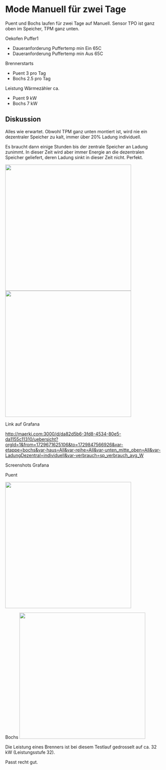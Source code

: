 # Mode Manuell für zwei Tage

Puent und Bochs laufen für zwei Tage auf Manuell.
Sensor TPO ist ganz oben im Speicher, TPM ganz unten.

Oekofen Puffer1
- Daueranforderung Puffertemp min Ein 65C
- Daueranforderung Puffertemp min Aus 65C

Brennerstarts
- Puent 3 pro Tag
- Bochs 2.5 pro Tag

Leistung Wärmezähler ca.
- Puent 9 kW
- Bochs 7 kW

## Diskussion
Alles wie erwartet. Obwohl TPM ganz unten montiert ist, wird nie ein dezentraler Speicher zu kalt, immer über 20% Ladung individuell.

Es braucht dann einige Stunden bis der zentrale Speicher an Ladung zunimmt. In dieser Zeit wird aber immer Energie an die dezentralen Speicher geliefert, deren Ladung sinkt in dieser Zeit nicht. Perfekt.

<img src="./images/puent_zentaler_speicher_leer_uebersicht.png" width="400" />

<img src="./images/puent_dezentral.png" width="400" />

Link auf Grafana

http://maerki.com:3000/d/da82d5b6-3fd8-4534-80e5-da1155c11310/uebersicht?orgId=1&from=1729671625106&to=1729847566926&var-etappe=bochs&var-haus=All&var-reihe=All&var-unten_mitte_oben=All&var-LadungDezentral=individuell&var-verbrauch=sp_verbrauch_avg_W

Screenshots Grafana

Puent

<img src="./images/puent_manuell_2_tage_20241025.png" width="400" />

Bochs
<img src="./images/bochs_manuell_2_tage_20241025.png" width="400" />

Die Leistung eines Brenners ist bei diesem Testlauf gedrosselt auf ca. 32 kW (Leistungsstufe 32).

Passt recht gut.


